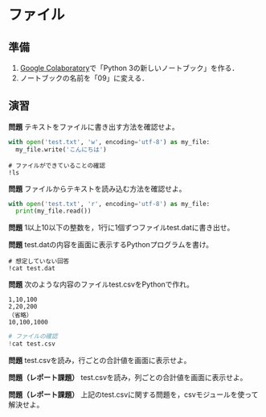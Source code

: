 # ファイル

## 準備

1. [Google Colaboratory](https://research.google.com/colaboratory/)で「Python 3の新しいノートブック」を作る．
1. ノートブックの名前を「09」に変える．

## 演習

**問題** テキストをファイルに書き出す方法を確認せよ。

```python
with open('test.txt', 'w', encoding='utf-8') as my_file:
  my_file.write('こんにちは')
```

```
# ファイルができていることの確認
!ls
```

**問題** ファイルからテキストを読み込む方法を確認せよ。

```python
with open('test.txt', 'r', encoding='utf-8') as my_file:
  print(my_file.read())
```

**問題** 1以上10以下の整数を，1行に1個ずつファイルtest.datに書き出せ。

**問題** test.datの内容を画面に表示するPythonプログラムを書け。

```
# 想定していない回答
!cat test.dat
```

**問題** 次のような内容のファイルtest.csvをPythonで作れ。

```
1,10,100
2,20,200
（省略）
10,100,1000
```

```python
# ファイルの確認
!cat test.csv
```

**問題** test.csvを読み，行ごとの合計値を画面に表示せよ。

**問題（レポート課題）** test.csvを読み，列ごとの合計値を画面に表示せよ。

**問題（レポート課題）** 上記のtest.csvに関する問題を，csvモジュールを使って解決せよ。
